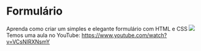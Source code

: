 # Formulário
Aprenda como criar um simples e elegante formulário com HTML e CSS
<img src="https://1.bp.blogspot.com/-iem9LTDllYY/YKlwoY0uYYI/AAAAAAAAApo/9UUjW80biw4Ca-c0WWDkVFqC14OGh-pOQCLcBGAsYHQ/s320/formulario-html-css.png">
Temos uma aula no YouTube: https://www.youtube.com/watch?v=VCsNIRXNsmY
